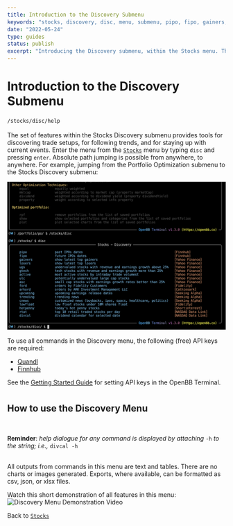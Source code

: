 ```yaml
---
title: Introduction to the Discovery Submenu
keywords: "stocks, discovery, disc, menu, submenu, pipo, fipo, gainers, losers, ugs, gtech, active, ulc, asc, ford, arkord, upcoming, trending, cnews, lowfloat, hotpenny, rtat, divcal, dividends, short, trending, news, meme"
date: "2022-05-24"
type: guides
status: publish
excerpt: "Introducing the Discovery submenu, within the Stocks menu. This guide will empower the user to get the most out of this set of features." 
---
```

<h1>Introduction to the Discovery Submenu</h1>

`/stocks/disc/help`<br></br>
The set of features within the Stocks Discovery submenu provides tools for discovering trade setups, for following trends, and for staying up with current events. Enter the menu from the <a href="https://openbb-finance.github.io/OpenBBTerminal/terminal/stocks/" target="_blank">`Stocks`</a> menu by typing `disc` and pressing `enter`. Absolute path jumping is possible from anywhere, to anywhere. For example, jumping from the Portfolio Optimization submenu to the Stocks Discovery submenu:

![Absolute path jumping to the Stocks Discovery submenu](images/discovery1.png)<br>

To use all commands in the Discovery menu, the following (free) API keys are required:<br>
  - <a href="https://www.quandl.com/" target="_blank">Quandl</a>
  - <a href="https://finnhub.io/" target="_blank">Finnhub</a><br>

  See the <a href="https://openbb-finance.github.io/OpenBBTerminal/terminal/#accessing-other-sources-of-data-via-api-keys" target="_blank">Getting Started Guide</a> for setting API keys in the OpenBB Terminal.
<h1></h1>
<h2>How to use the Discovery Menu</h2><br>

**Reminder**: *help dialogue for any command is displayed by attaching* `-h` *to the string; i.e.,* `divcal -h`<br></br>

All outputs from commands in this menu are text and tables. There are no charts or images generated. Exports, where available, can be formatted as csv, json, or xlsx files.

Watch this short demonstration of all features in this menu:<br>
![Discovery Menu Demonstration Video](images/discovery_demo.gif)<br>

Back to <a href="https://openbb-finance.github.io/OpenBBTerminal/terminal/stocks/" target="_blank">`Stocks`</a>

